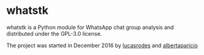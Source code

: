 # whatstk

whatstk is a Python module for WhatsApp chat group analysis and distributed under the GPL-3.0 license.

The project was started in December 2016 by [lucasrodes](github.com/lucasrodes) and [albertaparicio](github.com/albertaparicio)